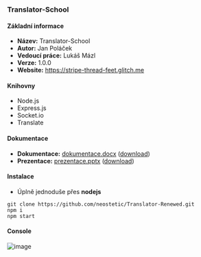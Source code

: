 ### Translator-School
#### Základní informace
 - **Název:** Translator-School
 - **Autor:** Jan Poláček
 - **Vedoucí práce:** Lukáš Mázl
 - **Verze:** 1.0.0
 - **Website:** https://stripe-thread-feet.glitch.me
#### Knihovny
 - Node.js
 - Express.js
 - Socket.io
 - Translate
#### Dokumentace
 - **Dokumentace:** [dokumentace.docx](./dokumentace.docx) ([download](./dokumentace.docx?raw=true))
 - **Prezentace:** [prezentace.pptx](./prezentace.pptx) ([download](./prezentace.pptx?raw=true))
#### Instalace
 - Úplně jednoduše přes **nodejs**
```
git clone https://github.com/neostetic/Translator-Renewed.git
npm i
npm start
```
#### Console
![image](https://user-images.githubusercontent.com/83291717/164986031-b7622282-d3cb-45d6-bb0d-62b0ce3d0251.png)

